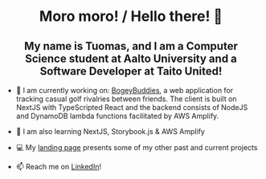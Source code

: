 <h1 align="center">Moro moro! / Hello there! 👋</h1>

<h2 align="center">My name is Tuomas, and I am a Computer Science student at Aalto University and a Software Developer at Taito United!</h2>

- 🔭 I am currently working on: [BogeyBuddies](https://github.com/tuomax7/bogeybuddies), a web application for tracking casual golf rivalries between friends. The client is built on NextJS with TypeScripted React and the backend consists of NodeJS and DynamoDB lambda functions facilitated by AWS Amplify.

- 🌱 I am also learning NextJS, Storybook.js & AWS Amplify

- 💻 My [landing page](https://tuomasnummela.onrender.com/) presents some of my other past and current projects

- 📫 Reach me on [LinkedIn](https://www.linkedin.com/in/tuomas-nummela-9596bb22b/)!

<!--
**tuomax7/tuomax7** is a ✨ _special_ ✨ repository because its `README.md` (this file) appears on your GitHub profile.

Here are some ideas to get you started:

- 🔭 I’m currently working on ...
- 🌱 I’m currently learning ...
- 👯 I’m looking to collaborate on ...
- 🤔 I’m looking for help with ...
- 💬 Ask me about ...
- 📫 How to reach me: ...
- 😄 Pronouns: ...
- ⚡ Fun fact: ...
-->
